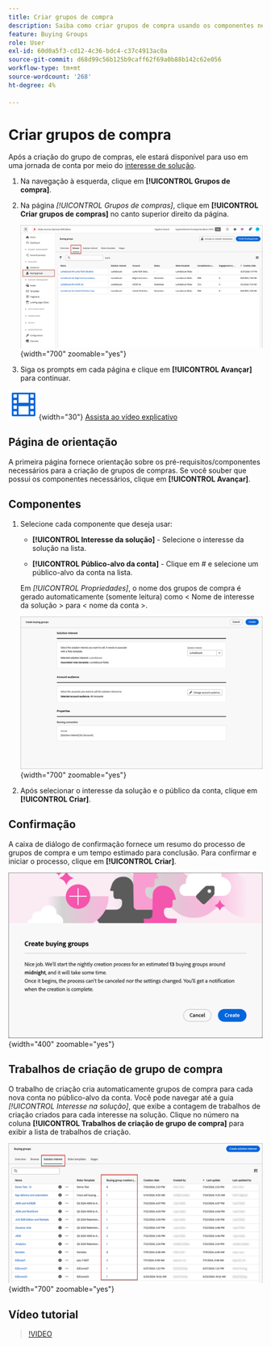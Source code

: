 ```yaml
---
title: Criar grupos de compra
description: Saiba como criar grupos de compra usando os componentes necessários.
feature: Buying Groups
role: User
exl-id: 60d0a5f3-cd12-4c36-bdc4-c37c4913ac0a
source-git-commit: d68d99c56b125b9caff62f69a0b88b142c62e056
workflow-type: tm+mt
source-wordcount: '268'
ht-degree: 4%

---
```



# Criar grupos de compra

Após a criação do grupo de compras, ele estará disponível para uso em uma jornada de conta por meio do [interesse de solução](./solution-interests.md).

1. Na navegação à esquerda, clique em **[!UICONTROL Grupos de compra]**.

1. Na página _[!UICONTROL Grupos de compras]_, clique em **[!UICONTROL Criar grupos de compras]** no canto superior direito da página.

   ![Clique em Criar grupos de compras](./assets/buying-groups-create.png){width="700" zoomable="yes"}

1. Siga os prompts em cada página e clique em **[!UICONTROL Avançar]** para continuar.

![Vídeo](../../assets/do-not-localize/icon-video.svg){width="30"} [Assista ao vídeo explicativo](#how-to-video)

## Página de orientação

A primeira página fornece orientação sobre os pré-requisitos/componentes necessários para a criação de grupos de compras. Se você souber que possui os componentes necessários, clique em **[!UICONTROL Avançar]**.

## Componentes

1. Selecione cada componente que deseja usar:

   * **[!UICONTROL Interesse da solução]** - Selecione o interesse da solução na lista.

   * **[!UICONTROL Público-alvo da conta]** - Clique em # e selecione um público-alvo da conta na lista.

   Em _[!UICONTROL Propriedades]_, o nome dos grupos de compra é gerado automaticamente (somente leitura) como &lt; Nome de interesse da solução > para &lt; nome da conta >.

   ![Clique em Criar grupos de compras](./assets/buying-groups-create-components.png){width="700" zoomable="yes"}

1. Após selecionar o interesse da solução e o público da conta, clique em **[!UICONTROL Criar]**.

## Confirmação

A caixa de diálogo de confirmação fornece um resumo do processo de grupos de compra e um tempo estimado para conclusão. Para confirmar e iniciar o processo, clique em **[!UICONTROL Criar]**.

![Caixa de diálogo de confirmação Criar grupos de compra](./assets/buying-groups-create-confirm.png){width="400" zoomable="yes"}

## Trabalhos de criação de grupo de compra

O trabalho de criação cria automaticamente grupos de compra para cada nova conta no público-alvo da conta. Você pode navegar até a guia _[!UICONTROL Interesse na solução]_, que exibe a contagem de trabalhos de criação criados para cada interesse na solução. Clique no número na coluna **[!UICONTROL Trabalhos de criação de grupo de compra]** para exibir a lista de trabalhos de criação.

![Comprando trabalhos do grupo por interesse de solução](./assets/solution-interest-buying-group-jobs.png){width="700" zoomable="yes"}

<!-- Other buying group activities:

Member of buying group.
Assign a member of the buying group.
Remove a member of the buying group. -->

## Vídeo tutorial

>[!VIDEO](https://video.tv.adobe.com/v/3451766/?learn=on&captions=por_br)
